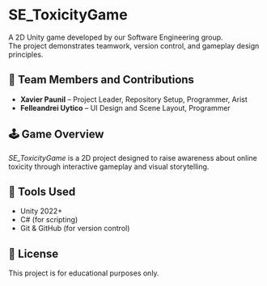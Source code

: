 # SE_ToxicityGame

A 2D Unity game developed by our Software Engineering group.  
The project demonstrates teamwork, version control, and gameplay design principles.

## 👥 Team Members and Contributions
- **Xavier Paunil** – Project Leader, Repository Setup, Programmer, Arist
- **Felleandrei Uytico** – UI Design and Scene Layout, Programmer  
 

## 🕹️ Game Overview
*SE_ToxicityGame* is a 2D project designed to raise awareness about online toxicity through interactive gameplay and visual storytelling.

## 🧠 Tools Used
- Unity 2022+
- C# (for scripting)
- Git & GitHub (for version control)

## 📜 License
This project is for educational purposes only.
